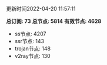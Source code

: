 更新时间2022-04-20 11:57:11

**总订阅: 73**
**总节点: 5814**
**有效节点: 4628**
- ss节点: 4207
- ssr节点: 143
- trojan节点: 148
- v2ray节点: 130
